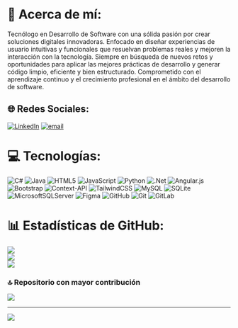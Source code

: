 # 💫 Acerca de mí:
Tecnólogo en Desarrollo de Software con una sólida pasión por crear soluciones digitales innovadoras. Enfocado en diseñar experiencias de usuario intuitivas y funcionales que resuelvan problemas reales y mejoren la interacción con la tecnología. Siempre en búsqueda de nuevos retos y oportunidades para aplicar las mejores prácticas de desarrollo y generar código limpio, eficiente y bien estructurado. Comprometido con el aprendizaje continuo y el crecimiento profesional en el ámbito del desarrollo de software.


## 🌐 Redes Sociales:
[![LinkedIn](https://img.shields.io/badge/LinkedIn-%230077B5.svg?logo=linkedin&logoColor=white)](https://linkedin.com/in/www.linkedin.com/in/juan-david-olave-82176a30a) [![email](https://img.shields.io/badge/Email-D14836?logo=gmail&logoColor=white)](mailto:olavejuan1805@gmail.com) 

# 💻 Tecnologías:
![C#](https://img.shields.io/badge/c%23-%23239120.svg?style=for-the-badge&logo=csharp&logoColor=white) ![Java](https://img.shields.io/badge/java-%23ED8B00.svg?style=for-the-badge&logo=openjdk&logoColor=white) ![HTML5](https://img.shields.io/badge/html5-%23E34F26.svg?style=for-the-badge&logo=html5&logoColor=white) ![JavaScript](https://img.shields.io/badge/javascript-%23323330.svg?style=for-the-badge&logo=javascript&logoColor=%23F7DF1E) ![Python](https://img.shields.io/badge/python-3670A0?style=for-the-badge&logo=python&logoColor=ffdd54) ![.Net](https://img.shields.io/badge/.NET-5C2D91?style=for-the-badge&logo=.net&logoColor=white) ![Angular.js](https://img.shields.io/badge/angular.js-%23E23237.svg?style=for-the-badge&logo=angularjs&logoColor=white) ![Bootstrap](https://img.shields.io/badge/bootstrap-%238511FA.svg?style=for-the-badge&logo=bootstrap&logoColor=white) ![Context-API](https://img.shields.io/badge/Context--Api-000000?style=for-the-badge&logo=react) ![TailwindCSS](https://img.shields.io/badge/tailwindcss-%2338B2AC.svg?style=for-the-badge&logo=tailwind-css&logoColor=white) ![MySQL](https://img.shields.io/badge/mysql-4479A1.svg?style=for-the-badge&logo=mysql&logoColor=white) ![SQLite](https://img.shields.io/badge/sqlite-%2307405e.svg?style=for-the-badge&logo=sqlite&logoColor=white) ![MicrosoftSQLServer](https://img.shields.io/badge/Microsoft%20SQL%20Server-CC2927?style=for-the-badge&logo=microsoft%20sql%20server&logoColor=white) ![Figma](https://img.shields.io/badge/figma-%23F24E1E.svg?style=for-the-badge&logo=figma&logoColor=white) ![GitHub](https://img.shields.io/badge/github-%23121011.svg?style=for-the-badge&logo=github&logoColor=white) ![Git](https://img.shields.io/badge/git-%23F05033.svg?style=for-the-badge&logo=git&logoColor=white) ![GitLab](https://img.shields.io/badge/gitlab-%23181717.svg?style=for-the-badge&logo=gitlab&logoColor=white)
# 📊 Estadísticas de GitHub:
![](https://github-readme-stats.vercel.app/api?username=JuanOlave1805&theme=dark&hide_border=false&include_all_commits=true&count_private=false)<br/>
![](https://nirzak-streak-stats.vercel.app/?user=JuanOlave1805&theme=dark&hide_border=false)<br/>
![](https://github-readme-stats.vercel.app/api/top-langs/?username=JuanOlave1805&theme=dark&hide_border=false&include_all_commits=true&count_private=false&layout=compact)

### 🔝 Repositorio con mayor contribución
![](https://github-contributor-stats.vercel.app/api?username=JuanOlave1805&limit=5&theme=dark&combine_all_yearly_contributions=true)

---
[![](https://visitcount.itsvg.in/api?id=JuanOlave1805&icon=0&color=0)](https://visitcount.itsvg.in)

<!-- Proudly created with GPRM ( https://gprm.itsvg.in ) -->
